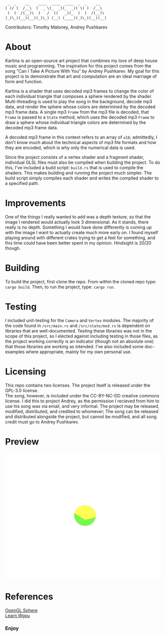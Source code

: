 ``` 
 _  _    __    ____  ____  ____  _  _    __   
( )/ )  /__\  (  _ \(_  _)(_  _)( \( )  /__\  
 )  (  /(__)\  )   /  )(   _)(_  )  (  /(__)\ 
(_)\_)(__)(__)(_)\_) (__) (____)(_)\_)(__)(__)

```

Contributors: Timothy Maloney, Andrey Pushkarev

# About
Kartina is an open-source art project that combines my love of deep house music and programming. 
The inspiration for this project comes from the song "Can I Take A Picture With You" by Andrey Pushkarev. 
My goal for this project is to demonstrate that art and computation are an ideal marriage of form and function.

Kartina is a shader that uses decoded mp3 frames to change the color of each individual triangle that composes a sphere rendered by the shader. 
Multi-threading is used to play the song in the background, decode mp3 data, and render the sphere whose colors are determined by the decoded mp3 frame data. 
A single mp3 `Frame` from the mp3 file is decoded, that `Frame` is passed to a `State` method, which uses the decoded mp3 `Frame` to draw 
a sphere whose individual triangle colors are determined by the decoded mp3 frame data.

A decoded mp3 frame in this context refers to an array of `u16`; admittedly, I don't know much about the technical aspects of mp3 file formats and how they 
are encoded, which is why only the numerical data is used.

Since the project consists of a vertex shader and a fragment shader, individual GLSL files must also be compiled when building the project. 
To do this, I've included a build script: `build.rs` that is used to compile the shaders. This makes building and running the project much simpler.
The build script simply compiles each shader and writes the compiled shader to a specified path.

# Improvements
One of the things I really wanted to add was a depth texture, so that the image I rendered would actually look 3 dimensional. As it stands, there really is no depth. 
Something I would have done differently is coming up with the image I want to actually create much more early on. I found myself playing around with different crates
trying to get a feel for something, and this time could have been better spent in my opinion. Hindsight is 20/20 though.

# Building
To build the project, first clone the repo. From within the cloned repo type: `cargo build`. Then, to run the project, type: `cargo run`.

# Testing
I included unit-testing for the `Camera` and `Vertex` modules. The majority of the code found in `/src/main.rs` and `/src/state/mod.rs` is dependent on libraries 
that are well-documented. Testing these libraries was not in the scope of this project, so I elected against including testing in those files, as the project working 
correctly is an indicator (though not an absolute one) that those libraries are working as intended. I've also included some doc-examples where appropriate, mainly
for my own personal use.

# Licensing
This repo contains two licenses. The project itself is released under the GPL-3.0 license.   
The song, however, is included under the CC-BY-NC-DD creative commons license. I did this to project Andrey, as the permission I recieved from him to use his song was via email, and very informal. The project may be released, modified, distributed, and credited to whomever; The song can be released and distributed alongside the project, but cannot
be modified, and all song credit must go to Andrey Pushkarev.

# Preview

![Alt text](./kartina-screenshot.jpg?raw=true "Kartina")

# References
[OpenGL Sphere](http://www.songho.ca/opengl/gl_sphere.html#sphere)  
[Learn Wgpu](https://sotrh.github.io/learn-wgpu/#what-is-wgpu)  

### Enjoy
